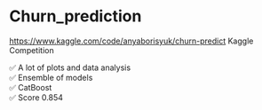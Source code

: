 # Churn_prediction

https://www.kaggle.com/code/anyaborisyuk/churn-predict
Kaggle Competition <br>

✅ A lot of plots and data analysis <br>
✅ Ensemble of models <br>
✅ CatBoost <br>
✅ Score 0.854
